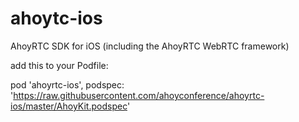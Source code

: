 # ahoytc-ios
AhoyRTC SDK for iOS (including the AhoyRTC WebRTC framework)

add this to your Podfile:

pod 'ahoyrtc-ios', podspec: 'https://raw.githubusercontent.com/ahoyconference/ahoyrtc-ios/master/AhoyKit.podspec'

